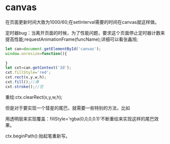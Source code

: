 # canvas

在页面更新时间大致为1000/60;在setInterval需要的时间在canvas就这样做。

定时器bug：当离开页面的时候，为了性能问题，要求这个页面停止定时器计数来提高性能;requestAnimationFrame(funcName);详细可以看张鑫旭;

```javascript
let can=document.getElementById('canvas');
window.onresize=function(){
  
}
let cxt=can.getContext('2d');
cxt.fillStyle='red';
cxt.rect(x,y,w,h);
cxt.fill();//满
cxt.stroke();//空
```

重绘:ctx.clearRect(x,y,w,h);

但是对于要实现一个彗星的尾巴，就需要一些特别的方法，比如

用透明层来实现覆盖：fillStyle='rgba(0,0,0,0.1)‘不断重绘来实现这样的尾巴效果。

ctx.beginPath():抬起笔重新写。